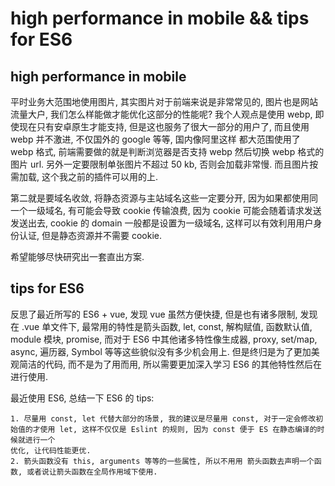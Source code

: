 # high performance in mobile && tips for ES6

## high performance in mobile
平时业务大范围地使用图片, 其实图片对于前端来说是非常常见的, 图片也是网站流量大户, 我们怎么样能做才能优化这部分的性能呢?
我个人观点是使用 webp, 即使现在只有安卓原生才能支持, 但是这也服务了很大一部分的用户了, 而且使用 webp 并不激进, 不仅国外的 google 等等, 国内像阿里这样
都大范围使用了 webp 格式, 前端需要做的就是判断浏览器是否支持 webp 然后切换 webp 格式的图片 url. 另外一定要限制单张图片不超过 50 kb, 否则会加载非常慢.
而且图片按需加载, 这个我之前的插件可以用的上.

第二就是要域名收敛, 将静态资源与主站域名这些一定要分开, 因为如果都使用同一个一级域名, 有可能会导致 cookie 传输浪费, 因为 cookie 可能会随着请求发送发送出去, 
cookie 的 domain 一般都是设置为一级域名, 这样可以有效利用用户身份认证, 但是静态资源并不需要 cookie.

希望能够尽快研究出一套直出方案.
## tips for ES6
反思了最近所写的 ES6 + vue, 发现 vue 虽然方便快捷, 但是也有诸多限制, 发现在 .vue 单文件下, 最常用的特性是箭头函数, let, const, 解构赋值, 函数默认值, 
module 模块, promise, 而对于 ES6 中其他诸多特性像生成器, proxy, set/map, async, 遍历器, Symbol 等等这些貌似没有多少机会用上.
但是终归是为了更加美观简洁的代码, 而不是为了用而用, 所以需要更加深入学习 ES6 的其他特性然后在进行使用.

最近使用 ES6, 总结一下 ES6 的 tips:
```
1. 尽量用 const, let 代替大部分的场景, 我的建议是尽量用 const, 对于一定会修改初始值的才使用 let, 这样不仅仅是 Eslint 的规则, 因为 const 便于 ES 在静态编译的时候就进行一个
优化, 让代码性能更优.
2. 箭头函数没有 this, arguments 等等的一些属性, 所以不用用 箭头函数去声明一个函数, 或者说让箭头函数在全局作用域下使用.
```
